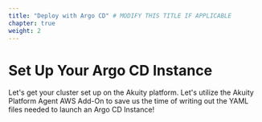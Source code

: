 ```yaml
---
title: "Deploy with Argo CD" # MODIFY THIS TITLE IF APPLICABLE
chapter: true
weight: 2
---
```


# Set Up Your Argo CD Instance
Let's get your cluster set up on the Akuity platform. Let's utilize the Akuity Platform Agent AWS Add-On to save us the time of writing out the YAML files needed to launch an Argo CD Instance!
